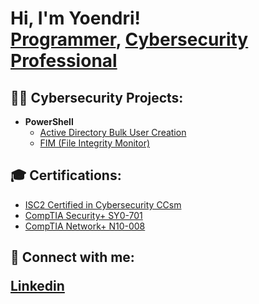 <h1>Hi, I'm Yoendri! <br/><a href="https://github.com/">Programmer</a>, <a href="https://www.linkedin.com/in/yoendri-placencia">Cybersecurity Professional</a> </h1>

<h2>👨‍💻 Cybersecurity Projects:</h2>

- <b>PowerShell</b>
  - [Active Directory Bulk User Creation](https://github.com/)
  - [FIM (File Integrity Monitor)](https://github.com//PowerShell-Integrity-FIM)
 
<h2>🎓 Certifications:</h2>

  - [ISC2 Certified in Cybersecurity CCsm](https://www.credly.com/badges/56a2b070-f962-4bd1-9a2d-4f2e43f88c5a/linked_in_profile)
  - [CompTIA Security+ SY0-701](https://www.credly.com/badges/b73f1a26-6406-45bb-8923-ebb69550032e/linked_in_profile0)
  - [CompTIA Network+ N10-008](https://www.credly.com/badges/a66e5ad7-b6d5-4dfe-af3f-462785088998)



<h2> 🤳 Connect with me:

  
<a href="https://www.linkedin.com/in/yoendri-placencia">Linkedin</a>

  
</h2>

<!--
**joshmadakor1/joshmadakor1** is a ✨ _special_ ✨ repository because its `README.md` (this file) appears on your GitHub profile.

Here are some ideas to get you started:

- 🔭 I’m currently working on ...
- 🌱 I’m currently learning ...
- 👯 I’m looking to collaborate on ...
- 🤔 I’m looking for help with ...
- 💬 Ask me about ...
- 📫 How to reach me: ...
- 😄 Pronouns: ...
- ⚡ Fun fact: ...
-->
